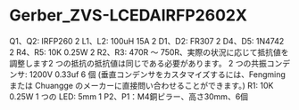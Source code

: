 # Gerber_ZVS-LCEDAIRFP2602X
Q1、Q2: IRFP260 2 L1、L2: 100uH 15A 2 D1、D2: FR307 2 D4、D5: 1N4742 2 R4、R5: 10K 0.25W 2 R2、R3: 470R ～ 750R、実際の状況に応じて抵抗値を調整します2 つの抵抗の抵抗値は同じである必要があります。 2 つの共振コンデンサ: 1200V 0.33uf 6 個 (垂直コンデンサをカスタマイズするには、Fengming または Chuangge のメーカーに直接問い合わせることができます。) R1: 10K 0.25W 1 つの LED: 5mm 1 P2、P1：M4銅ピラー、高さ30mm、6個
